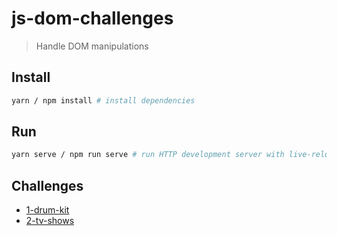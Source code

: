 # js-dom-challenges

> Handle DOM manipulations

## Install

```bash
yarn / npm install # install dependencies
```

## Run

```bash
yarn serve / npm run serve # run HTTP development server with live-reload at http://127.0.0.1:8080
```

## Challenges

- [1-drum-kit](src/1-drum-kit/README.md)
- [2-tv-shows](src/2-tv-shows/README.md)
